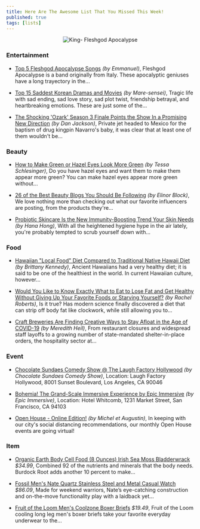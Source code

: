 ```yaml
---
title: Here Are The Awesome List That You Missed This Week!
published: true
tags: [lists]
---
```


<p align="center">
    <img src="https://upload.wikimedia.org/wikipedia/en/4/47/Fleshgod_Apocalypse_King.jpg" alt="King- Fleshgod Apocalypse"/>
</p>

### Entertainment
*   [Top 5 Fleshgod Apocalypse Songs](https://hubpages.com/entertainment/Top-5-Fleshgod-Apocalypse-Songs) <i>(by Emmanuel)</i>,
Fleshgod Apocalypse is a band originally from Italy. These apocalyptic geniuses have a long trayectory in the...

*   [Top 15 Saddest Korean Dramas and Movies](https://hubpages.com/entertainment/Top-15-Saddest-Korean-Dramas-and-Movies) <i>(by Mare-sensei)</i>,
Tragic life with sad ending, sad love story, sad plot twist, friendship betrayal, and heartbreaking emotions. These are just some of the...

*   [The Shocking 'Ozark' Season 3 Finale Points the Show In a Promising New Direction](https://www.thrillist.com/entertainment/nation/ozark-season-3-ending-explained/entertainment) <i>(by Dan Jackson)</i>,
Private jet headed to Mexico for the baptism of drug kingpin Navarro's baby, it was clear that at least one of them wouldn't be...

### Beauty
*   [How to Make Green or Hazel Eyes Look More Green](https://hubpages.com/style/how-to-make-green-or-hazel-eyes-look-more-green) <i>(by Tessa Schlesinger)</i>,
Do you have hazel eyes and want them to make them appear more green? You can make hazel eyes appear more green without...

*   [26 of the Best Beauty Blogs You Should Be Following](https://www.byrdie.com/best-beauty-blogs) <i>(by Elinor Block)</i>,
We love nothing more than checking out what our favorite influencers are posting, from the products they're...

*   [Probiotic Skincare Is the New Immunity-Boosting Trend Your Skin Needs](https://www.realsimple.com/beauty-fashion/skincare/probiotic-skincare) <i>(by Hana Hong)</i>,
With all the heightened hygiene hype in the air lately, you're probably tempted to scrub yourself down with...

### Food
*   [Hawaiian "Local Food" Diet Compared to Traditional Native Hawaii Diet](https://hubpages.com/food/Hawaiian-Food-Culture-The-Evolution-and-Effects-of-Local-Food) <i>(by Brittany Kennedy)</i>, Ancient Hawaiians had a very healthy diet; it is said to be one of the healthiest in the world. In current Hawaiian culture, however...

*   [Would You Like to Know Exactly What to Eat to Lose Fat and Get Healthy Without Giving Up Your Favorite Foods or Starving Yourself?](https://bit.ly/2WyiGvR) <i>(by Rachel Roberts)</i>,
Is it true? Has modern science finally discovered a diet that can strip off body fat like clockwork, while still allowing you to...

*   [Craft Breweries Are Finding Creative Ways to Stay Afloat in the Age of COVID-19](https://www.thrillist.com/drink/nation/will-craft-breweries-survive-coronavirus/food-and-drink) <i>(by Meredith Heil)</i>,
From restaurant closures and widespread staff layoffs to a growing number of state-mandated shelter-in-place orders, the hospitality sector at...

### Event
*   [Chocolate Sundaes Comedy Show @ The Laugh Factory Hollywood](https://www.eventbrite.com/e/chocolate-sundaes-comedy-show-the-laugh-factory-hollywood-registration-34675737063) <i>(by Chocolate Sundaes Comedy Show)</i>,
Location: Laugh Factory Hollywood, 8001 Sunset Boulevard, Los Angeles, CA 90046

*   [Bohemia! The Grand-Scale Immersive Experience by Epic Immersive](https://www.eventbrite.com/e/bohemia-the-grand-scale-immersive-experience-by-epic-immersive-tickets-92077308709) <i>(by Epic Immersive)</i>, 
Location: Hotel Whitcomb, 1231 Market Street, San Francisco, CA 94103

*   [Open House - Online Edition!](https://www.eventbrite.com/e/open-house-online-edition-tickets-31261926263) <i>(by Michel et Augustin)</i>,
In keeping with our city's social distancing recommendations, our monthly Open House events are going virtual!

### Item
*   [Organic Earth Body Cell Food (8 Ounces) Irish Sea Moss Bladderwrack](https://amzn.to/2yajnB7) <i>$34.99</i>,
Combined 92 of the nutrients and minerals that the body needs. Burdock Root adds another 10 percent to make...

*   [Fossil Men's Nate Quartz Stainless Steel and Metal Casual Watch](https://amzn.to/2UnwK9O) <i>$86.09</i>,
Made for weekend warriors, Nate’s eye-catching construction and on-the-move functionality play with a laidback yet...

*   [Fruit of the Loom Men's Coolzone Boxer Briefs](https://amzn.to/2QTrYyJ) <i>$19.49</i>,
Fruit of the Loom cooling long leg men's boxer briefs take your favorite everyday underwear to the...